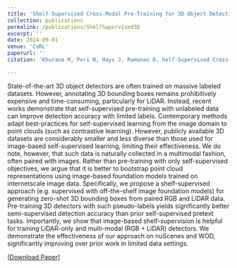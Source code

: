 ```yaml
---
title: 'Shelf-Supervised Cross-Modal Pre-Training for 3D Object Detection'
collection: publications
permalink: /publications/ShelfSupervised3D
excerpt: ''
date: 2024-09-01
venue: 'CoRL'
paperurl: ''
citation: 'Khurana M, Peri N, Hays J, Ramanan D. helf-Supervised Cross-Modal Pre-Training for 3D Object Detection. In: Conference on Robot Learning, CoRL 2024'

---
```


State-of-the-art 3D object detectors are often trained on massive labeled datasets. However, annotating 3D bounding boxes remains prohibitively expensive and time-consuming, particularly for LiDAR. Instead, recent works demonstrate that self-supervised pre-training with unlabeled data can improve detection accuracy with limited labels. Contemporary methods adapt best-practices for self-supervised learning from the image domain to point clouds (such as contrastive learning). However, publicly available 3D datasets are considerably smaller and less diverse than those used for image-based self-supervised learning, limiting their effectiveness. We do note, however, that such data is naturally collected in a multimodal fashion, often paired with images. Rather than pre-training with only self-supervised objectives, we argue that it is better to bootstrap point cloud representations using image-based foundation models trained on internetscale image data. Specifically, we propose a shelf-supervised approach (e.g. supervised with off-the-shelf image foundation models) for generating zero-shot 3D bounding boxes from paired RGB and LiDAR data. Pre-training 3D detectors with such pseudo-labels yields significantly better semi-supervised detection accuracy than prior self-supervised pretext tasks. Importantly, we show that image-based shelf-supervision is helpful for training LiDAR-only and multi-modal (RGB + LiDAR) detectors. We demonstrate the effectiveness of our approach on nuScenes and WOD, significantly improving over prior work in limited data settings.

[[Download Paper](https://neeharperi.com/files/ShelfSupervised3D.pdf)]
